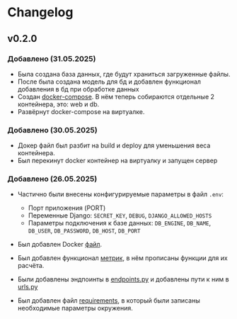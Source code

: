 # Changelog

## v0.2.0 
### Добавлено (31.05.2025)
- Была создана база данных, где будут храниться загруженные файлы.
- После была создана модель для бд и добавлен функционал добавления в бд при обработке данных
- Создан [docker-compose](text_analyzer/docker-compose.yml). В нём теперь собираются отдельные 2 контейнера, это: web и db.
- Развёрнут docker-compose на виртуалке.

### Добавлено (30.05.2025)
- Докер файл был разбит на build и deploy для уменьшения веса контейнера.
- Был перекинут docker контейнер на виртуалку и запущен сервер

### Добавлено (26.05.2025)
- Частично были внесены конфигурируемые параметры в файл `.env`:
  - Порт приложения (PORT)
  - Переменные Django: `SECRET_KEY`, `DEBUG`, `DJANGO_ALLOWED_HOSTS`
  - Параметры подключения к базе данных: `DB_ENGINE`, `DB_NAME`, `DB_USER`, `DB_PASSWORD`, `DB_HOST`, `DB_PORT`


- Был добавлен Docker [файл](text_analyzer/Dockerfile).
- Был добавлен функционал [метрик](text_analyzer/system/metrics.py), в нём прописаны функции для их расчёта.
- Были добавлены эндпоинты в [endpoints.py](text_analyzer/system/endpoints.py) и добавлены пути к ним в [urls.py](text_analyzer/text_analyzer/urls.py)
- Был добавлен файл [requirements](text_analyzer/requirements.txt), в который были записаны необходимые параметры окружения.



